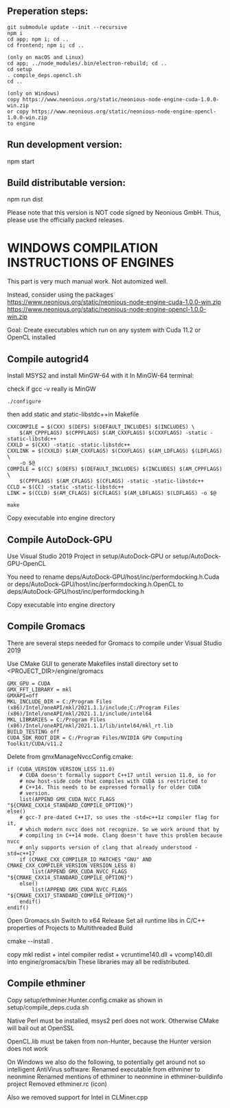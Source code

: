 ## Preperation steps:

	git submodule update --init --recursive
	npm i
	cd app; npm i; cd ..
	cd frontend; npm i; cd ..
	
	(only on macOS and Linux)
	cd app; ../node_modules/.bin/electron-rebuild; cd ..
	cd setup
	. compile_deps.opencl.sh
	cd ..

	(only on Windows)
	copy https://www.neonious.org/static/neonious-node-engine-cuda-1.0.0-win.zip
	or copy https://www.neonious.org/static/neonious-node-engine-opencl-1.0.0-win.zip
	to engine

## Run development version:

npm start


## Build distributable version:

npm run dist

Please note that this version is NOT code signed by Neonious GmbH.
Thus, please use the officially packed releases.


# WINDOWS COMPILATION INSTRUCTIONS OF ENGINES

This part is very much manual work. Not automized well.

Instead, consider using the packages
https://www.neonious.org/static/neonious-node-engine-cuda-1.0.0-win.zip
https://www.neonious.org/static/neonious-node-engine-opencl-1.0.0-win.zip

Goal: Create executables which run on any system with Cuda 11.2
or OpenCL installed


## Compile autogrid4

Install MSYS2 and install MinGW-64 with it
In MinGW-64 terminal:

check if gcc -v really is MinGW

	./configure

then add static and static-libstdc++in Makefile

	CXXCOMPILE = $(CXX) $(DEFS) $(DEFAULT_INCLUDES) $(INCLUDES) \
		$(AM_CPPFLAGS) $(CPPFLAGS) $(AM_CXXFLAGS) $(CXXFLAGS) -static -static-libstdc++
	CXXLD = $(CXX) -static -static-libstdc++
	CXXLINK = $(CXXLD) $(AM_CXXFLAGS) $(CXXFLAGS) $(AM_LDFLAGS) $(LDFLAGS) \
		-o $@
	COMPILE = $(CC) $(DEFS) $(DEFAULT_INCLUDES) $(INCLUDES) $(AM_CPPFLAGS) \
		$(CPPFLAGS) $(AM_CFLAGS) $(CFLAGS) -static -static-libstdc++
	CCLD = $(CC) -static -static-libstdc++
	LINK = $(CCLD) $(AM_CFLAGS) $(CFLAGS) $(AM_LDFLAGS) $(LDFLAGS) -o $@

	make

Copy executable into engine directory


## Compile AutoDock-GPU

Use Visual Studio 2019 Project in setup/AutoDock-GPU or setup/AutoDock-GPU-OpenCL

You need to rename deps/AutoDock-GPU/host/inc/performdocking.h.Cuda
or deps/AutoDock-GPU/host/inc/performdocking.h.OpenCL to
deps/AutoDock-GPU/host/inc/performdocking.h

Copy executable into engine directory


## Compile Gromacs

There are several steps needed for Gromacs to compile under Visual Studio 2019

Use CMake GUI to generate Makefiles
install directory set to <PROJECT_DIR>/engine/gromacs

	GMX_GPU = CUDA
	GMX_FFT_LIBRARY = mkl
	GMXAPI=off
	MKL_INCLUDE_DIR = C:/Program Files (x86)/Intel/oneAPI/mkl/2021.1.1/include;C:/Program Files (x86)/Intel/oneAPI/mkl/2021.1.1/include/intel64
	MKL_LIBRARIES = C:/Program Files (x86)/Intel/oneAPI/mkl/2021.1.1/lib/intel64/mkl_rt.lib
	BUILD_TESTING off
	CUDA_SDK_ROOT_DIR = C:/Program Files/NVIDIA GPU Computing Toolkit/CUDA/v11.2

Delete from gmxManageNvccConfig.cmake:

	if (CUDA_VERSION VERSION_LESS 11.0)
	    # CUDA doesn't formally support C++17 until version 11.0, so for
	    # now host-side code that compiles with CUDA is restricted to
	    # C++14. This needs to be expressed formally for older CUDA
	    # version.
	    list(APPEND GMX_CUDA_NVCC_FLAGS "${CMAKE_CXX14_STANDARD_COMPILE_OPTION}")
	else()
	    # gcc-7 pre-dated C++17, so uses the -std=c++1z compiler flag for it,
	    # which modern nvcc does not recognize. So we work around that by
	    # compiling in C++14 mode. Clang doesn't have this problem because nvcc
	    # only supports version of clang that already understood -std=c++17
	    if (CMAKE_CXX_COMPILER_ID MATCHES "GNU" AND CMAKE_CXX_COMPILER_VERSION VERSION_LESS 8)
	        list(APPEND GMX_CUDA_NVCC_FLAGS "${CMAKE_CXX14_STANDARD_COMPILE_OPTION}")
	    else()
	        list(APPEND GMX_CUDA_NVCC_FLAGS "${CMAKE_CXX17_STANDARD_COMPILE_OPTION}")
	    endif()
	endif()

Open Gromacs.sln
Switch to x64 Release
Set all runtime libs in C/C++ properties of Projects to Multithreaded
Build

cmake --install .

copy mkl redist + intel compiler redist + vcruntime140.dll + vcomp140.dll into engine/gromacs/bin
These libraries may all be redistributed.


## Compile ethminer

Copy setup/ethminer.Hunter.config.cmake as shown in setup/compile_deps.cuda.sh

Native Perl must be installed, msys2 perl does not work.
Otherwise CMake will bail out at OpenSSL

OpenCL.lib must be taken from non-Hunter, because the Hunter version does not work

On Windows we also do the following, to potentially get around not so intelligent AntiVirus software:
Renamed executable from ethminer to neonmine
Renamed mentions of ethminer to neonmine in ethminer-buildinfo project
Removed ethminer.rc (icon)

Also we removed support for Intel in CLMiner.cpp